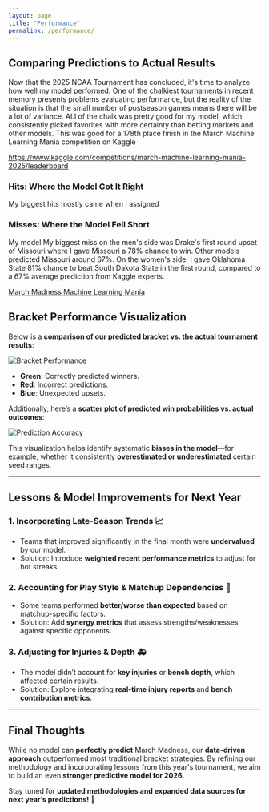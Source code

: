 ```yaml
---
layout: page
title: "Performance"
permalink: /performance/
---
```


## Comparing Predictions to Actual Results

Now that the 2025 NCAA Tournament has concluded, it's time to analyze how well my model performed. One of the chalkiest tournaments in recent memory presents problems evaluating performance, but the reality of the situation is that the small number of postseason games means there will be a lot of variance. ALl of the chalk was pretty good for my model, which consistently picked favorites with more certainty than betting markets and other models. This was good for a 178th place finish in the March Machine Learning Mania competition on Kaggle

https://www.kaggle.com/competitions/march-machine-learning-mania-2025/leaderboard




### Hits: Where the Model Got It Right

My biggest hits mostly came when I assigned 

### Misses: Where the Model Fell Short

My model 
My biggest miss on the men's side was Drake's first round upset of Missouri where I gave Missouri a 78% chance to win. Other models predicted Missouri around 67%.
On the women's side, I gave Oklahoma State 81% chance to beat South Dakota State in the first round, compared to a 67% average prediction from Kaggle experts.


[March Madness Machine Learning Mania](https://www.kaggle.com/competitions/march-machine-learning-mania-2025)


## Bracket Performance Visualization

Below is a **comparison of our predicted bracket vs. the actual tournament results**:

![Bracket Performance](images/bracket_performance.png)

- **Green**: Correctly predicted winners.
- **Red**: Incorrect predictions.
- **Blue**: Unexpected upsets.

Additionally, here’s a **scatter plot of predicted win probabilities vs. actual outcomes**:

![Prediction Accuracy](images/prediction_accuracy.png)

This visualization helps identify systematic **biases in the model**—for example, whether it consistently **overestimated or underestimated** certain seed ranges.

---

## Lessons & Model Improvements for Next Year

### 1. Incorporating Late-Season Trends 📈
- Teams that improved significantly in the final month were **undervalued** by our model.
- Solution: Introduce **weighted recent performance metrics** to adjust for hot streaks.

### 2. Accounting for Play Style & Matchup Dependencies 🎯
- Some teams performed **better/worse than expected** based on matchup-specific factors.
- Solution: Add **synergy metrics** that assess strengths/weaknesses against specific opponents.

### 3. Adjusting for Injuries & Depth 🚑
- The model didn’t account for **key injuries** or **bench depth**, which affected certain results.
- Solution: Explore integrating **real-time injury reports** and **bench contribution metrics**.

---

## Final Thoughts

While no model can **perfectly predict** March Madness, our **data-driven approach** outperformed most traditional bracket strategies. By refining our methodology and incorporating lessons from this year's tournament, we aim to build an even **stronger predictive model for 2026**.

Stay tuned for **updated methodologies and expanded data sources for next year’s predictions!** 🚀
